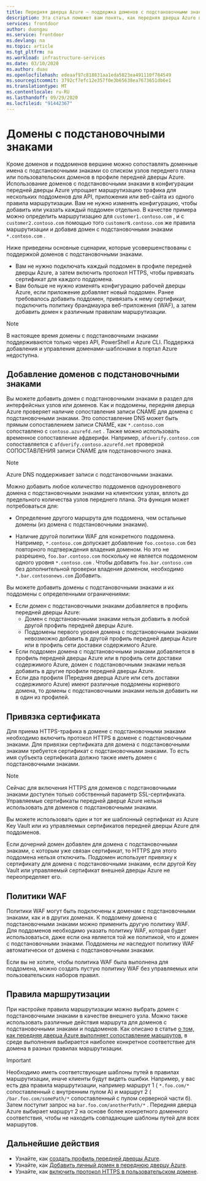 ```yaml
---
title: Передняя дверца Azure — поддержка доменов с подстановочными знаками
description: Эта статья поможет вам понять, как передняя дверца Azure поддерживает сопоставление доменов с подстановочными знаками и управление ими в списке пользовательских доменов.
services: frontdoor
author: duongau
ms.service: frontdoor
ms.devlang: na
ms.topic: article
ms.tgt_pltfrm: na
ms.workload: infrastructure-services
ms.date: 03/10/2020
ms.author: duau
ms.openlocfilehash: edeaaf97c818831aa1eda5823ea491110f784549
ms.sourcegitcommit: 3792cf7efc12e357f0e3b65638ea7673651db6e1
ms.translationtype: MT
ms.contentlocale: ru-RU
ms.lasthandoff: 09/29/2020
ms.locfileid: "91442367"
---
```

# <a name="wildcard-domains"></a>Домены с подстановочными знаками

Кроме доменов и поддоменов вершине можно сопоставлять доменные имена с подстановочными знаками со списком узлов переднего плана или пользовательских доменов в профиле передней дверцы Azure. Использование доменов с подстановочными знаками в конфигурации передней дверцы Azure упрощает маршрутизацию трафика для нескольких поддоменов для API, приложения или веб-сайта из одного правила маршрутизации. Вам не нужно изменять конфигурацию, чтобы добавить или указать каждый поддомен отдельно. В качестве примера можно определить маршрутизацию для `customer1.contoso.com` , и с `customer2.contoso.com` помощью того `customerN.contoso.com` же правила маршрутизации и добавив домен с подстановочными знаками `*.contoso.com` .

Ниже приведены основные сценарии, которые усовершенствованы с поддержкой доменов с подстановочными знаками.

- Вам не нужно подключать каждый поддомен в профиле передней дверцы Azure, а затем включить протокол HTTPS, чтобы привязать сертификат для каждого поддомена.
- Вам больше не нужно изменять конфигурацию рабочей дверцы Azure, если приложение добавляет новый поддомен. Ранее требовалось добавить поддомен, привязать к нему сертификат, подключить политику брандмауэра веб-приложения (WAF), а затем добавить домен к различным правилам маршрутизации.

> [!NOTE]
> В настоящее время домены с подстановочными знаками поддерживаются только через API, PowerShell и Azure CLI. Поддержка добавления и управления доменами-шаблонами в портал Azure недоступна.

## <a name="adding-wildcard-domains"></a>Добавление доменов с подстановочными знаками

Вы можете добавить домен с подстановочными знаками в раздел для интерфейсных узлов или доменов. Как и поддомены, передняя дверца Azure проверяет наличие сопоставления записи CNAME для домена с подстановочными знаками. Это сопоставление DNS может быть прямым сопоставлением записи CNAME, как `*.contoso.com` сопоставлено с `contoso.azurefd.net` . Также можно использовать временное сопоставление афдверифи. Например, `afdverify.contoso.com` сопоставляется с `afdverify.contoso.azurefd.net` проверкой СОПОСТАВЛЕНИЯ записи CNAME для подстановочного знака.

> [!NOTE]
> Azure DNS поддерживает записи с подстановочными знаками.

Можно добавить любое количество поддоменов одноуровневого домена с подстановочными знаками на клиентских узлах, вплоть до предельного количества узлов переднего плана. Эта функция может потребоваться для:

- Определение другого маршрута для поддомена, чем остальные домены (из домена с подстановочными знаками).

- Наличие другой политики WAF для конкретного поддомена. Например, `*.contoso.com` допускает добавление `foo.contoso.com` без повторного подтверждения владения доменом. Но это не разрешено, `foo.bar.contoso.com` поскольку не является поддоменом одного уровня `*.contoso.com` . Чтобы добавить `foo.bar.contoso.com` без дополнительной проверки владения доменом, необходимо `*.bar.contosonews.com` Добавить.

Вы можете добавить домены с подстановочными знаками и их поддомены с определенными ограничениями:

- Если домен с подстановочными знаками добавляется в профиль передней дверцы Azure:
  - Домен с подстановочными знаками нельзя добавить в любой другой профиль передней дверцы Azure.
  - Поддомены первого уровня домена с подстановочными знаками невозможно добавить в другой профиль передней дверцы Azure или в профиль сети доставки содержимого Azure.
- Если поддомен домена с подстановочными знаками добавляется в профиль передней дверцы Azure или в профиль сети доставки содержимого Azure, домен с подстановочными знаками нельзя добавить в другие профили передней дверцы Azure.
- Если два профиля (Передняя дверца Azure или сеть доставки содержимого Azure) имеют различные поддомены корневого домена, то домены с подстановочными знаками нельзя добавить ни в один из профилей.

## <a name="certificate-binding"></a>Привязка сертификата

Для приема HTTPS-трафика в домене с подстановочными знаками необходимо включить протокол HTTPS в домене с подстановочными знаками. Для привязки сертификата для домена с подстановочными знаками требуется сертификат с подстановочными знаками. То есть имя субъекта сертификата должно также иметь домен с подстановочными знаками.

> [!NOTE]
> Сейчас для включения HTTPS для доменов с подстановочными знаками доступен только собственный параметр SSL-сертификата. Управляемые сертификаты передней дверце Azure нельзя использовать для доменов с подстановочными знаками.

Вы можете использовать один и тот же шаблонный сертификат из Azure Key Vault или из управляемых сертификатов передней дверцы Azure для поддоменов.

Если дочерний домен добавлен для домена с подстановочными знаками, с которым уже связан сертификат, то HTTPS для этого поддомена нельзя отключить. Поддомен использует привязку к сертификату для домена с подстановочными знаками, если другой Key Vault или управляемый сертификат внешней дверцы Azure не переопределяет его.

## <a name="waf-policies"></a>Политики WAF

Политики WAF могут быть подключены к доменам с подстановочными знаками, как и в других доменах. К поддомену домена с подстановочными знаками можно применить другую политику WAF. Для поддоменов необходимо указать политику WAF, которая будет использоваться, даже если она является той же политикой, что и домен с подстановочными знаками. Поддомены *не* наследуют политику WAF автоматически от домена с подстановочными знаками.

Если вы не хотите, чтобы политика WAF была выполнена для поддомена, можно создать пустую политику WAF без управляемых или пользовательских наборов правил.

## <a name="routing-rules"></a>Правила маршрутизации

При настройке правила маршрутизации можно выбрать домен с подстановочными знаками в качестве внешнего узла. Можно также использовать различные действия маршрута для доменов с подстановочными знаками и поддоменов. Как описано в статье [о том, как передняя дверца Azure выполняет сопоставление маршрутов](front-door-route-matching.md), в среде выполнения выбирается наиболее конкретное соответствие для домена в разных правилах маршрутизации.

> [!IMPORTANT]
> Необходимо иметь соответствующие шаблоны путей в правилах маршрутизации, иначе клиенты будут видеть ошибки. Например, у вас есть два правила маршрутизации, например маршрут 1 ( `*.foo.com/*` сопоставленный с внутренним пулом A) и маршрут 2 ( `/bar.foo.com/somePath/*` сопоставленный с пулом серверной части б). Затем поступит запрос на `bar.foo.com/anotherPath/*` . Передняя дверца Azure выбирает маршрут 2 на основе более конкретного доменного соответствия, чтобы не находить совпадающие шаблоны путей для всех маршрутов.

## <a name="next-steps"></a>Дальнейшие действия

- Узнайте, как [создать профиль передней дверцы Azure](quickstart-create-front-door.md).
- Узнайте, как [Добавить личный домен в переднюю дверцу Azure](front-door-custom-domain.md).
- Узнайте, как [включить протокол HTTPS в пользовательском домене](front-door-custom-domain-https.md).
